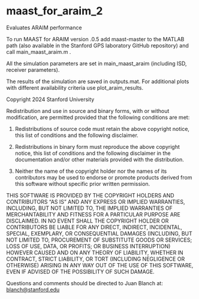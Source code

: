 # maast_for_araim_2
Evaluates ARAIM performance

To run MAAST for ARAIM version .0.5  add maast-master to the MATLAB path (also available in the Stanford GPS laboratory GitHub repository) and call main_maast_araim.m .

All the simulation parameters are set in main_maast_araim (including ISD, receiver parameters).

The results of the simulation are saved in outputs.mat.  For additional plots with different availability criteria use plot_araim_results.


Copyright 2024 Stanford University

Redistribution and use in source and binary forms, with or without modification, are permitted provided that the following conditions are met:

1. Redistributions of source code must retain the above copyright notice, this list of conditions and the following disclaimer.

2. Redistributions in binary form must reproduce the above copyright notice, this list of conditions and the following disclaimer in the documentation and/or other materials provided with the distribution.

3. Neither the name of the copyright holder nor the names of its contributors may be used to endorse or promote products derived from this software without specific prior written permission.

THIS SOFTWARE IS PROVIDED BY THE COPYRIGHT HOLDERS AND CONTRIBUTORS “AS IS” AND ANY EXPRESS OR IMPLIED WARRANTIES, INCLUDING, BUT NOT LIMITED TO, THE IMPLIED WARRANTIES OF MERCHANTABILITY AND FITNESS FOR A PARTICULAR PURPOSE ARE DISCLAIMED. IN NO EVENT SHALL THE COPYRIGHT HOLDER OR CONTRIBUTORS BE LIABLE FOR ANY DIRECT, INDIRECT, INCIDENTAL, SPECIAL, EXEMPLARY, OR CONSEQUENTIAL DAMAGES (INCLUDING, BUT NOT LIMITED TO, PROCUREMENT OF SUBSTITUTE GOODS OR SERVICES; LOSS OF USE, DATA, OR PROFITS; OR BUSINESS INTERRUPTION) HOWEVER CAUSED AND ON ANY THEORY OF LIABILITY, WHETHER IN CONTRACT, STRICT LIABILITY, OR TORT (INCLUDING NEGLIGENCE OR OTHERWISE) ARISING IN ANY WAY OUT OF THE USE OF THIS SOFTWARE, EVEN IF ADVISED OF THE POSSIBILITY OF SUCH DAMAGE.

Questions and comments should be directed to Juan Blanch at:
blanch@stanford.edu 
